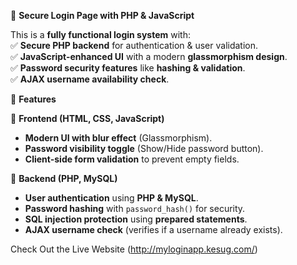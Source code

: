 🔐 **Secure Login Page with PHP & JavaScript**  

This is a **fully functional login system** with:  
✅ **Secure PHP backend** for authentication & user validation.  
✅ **JavaScript-enhanced UI** with a modern **glassmorphism design**.  
✅ **Password security features** like **hashing & validation**.  
✅ **AJAX username availability check**.  


🚀 **Features**  

🔹 **Frontend (HTML, CSS, JavaScript)**  
- **Modern UI with blur effect** (Glassmorphism).  
- **Password visibility toggle** (Show/Hide password button).  
- **Client-side form validation** to prevent empty fields.  

 🔹 **Backend (PHP, MySQL)**  
- **User authentication** using **PHP & MySQL**.  
- **Password hashing** with `password_hash()` for security.  
- **SQL injection protection** using **prepared statements**.  
- **AJAX username check** (verifies if a username already exists).  

Check Out the Live Website (http://myloginapp.kesug.com/)
